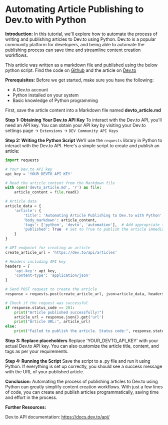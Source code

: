 # Automating Article Publishing to Dev.to with Python

**Introduction:**
In this tutorial, we'll explore how to automate the process of writing and publishing articles to Dev.to using Python. Dev.to is a popular community platform for developers, and being able to automate the publishing process can save time and streamline content creation workflows.

This article was written as a markdown file and published using the below python script. Find the code on [Github](https://github.com/rambojackson/write-devto-article-using-python) and the article on [Dev.to](https://dev.to/rambojackson/automating-article-publishing-to-devto-with-python-29h3)

**Prerequisites:**
Before we get started, make sure you have the following:
- A Dev.to account
- Python installed on your system
- Basic knowledge of Python programming

First, save the article content into a Markdown file named **devto_article.md**

**Step 1: Obtaining Your Dev.to API Key**
To interact with the Dev.to API, you'll need an API key. You can obtain your API key by visiting your Dev.to settings page -> `Extensions` -> `DEV Community API Keys`

**Step 2: Writing the Python Script**
We'll use the `requests` library in Python to interact with the Dev.to API. Here's a simple script to create and publish an article:

```python
import requests

# Your Dev.to API key
api_key = 'YOUR_DEVTO_API_KEY'

# Read the article content from the Markdown file
with open('devto_article.md', 'r') as file:
    article_content = file.read()

# Article data
article_data = {
    'article': {
        'title': 'Automating Article Publishing to Dev.to with Python',
        'body_markdown': article_content,
        'tags': ['python', 'devto', 'automation'],  # Add appropriate tags
        'published': True  # Set to True to publish the article immediately
    }
}

# API endpoint for creating an article
create_article_url = 'https://dev.to/api/articles'

# Headers including API key
headers = {
    'api-key': api_key,
    'content-type': 'application/json'
}

# Send POST request to create the article
response = requests.post(create_article_url, json=article_data, headers=headers)

# Check if the request was successful
if response.status_code == 201:
    print("Article published successfully!")
    article_url = response.json().get('url')
    print("Article URL:", article_url)
else:
    print("Failed to publish the article. Status code:", response.status_code)

```

**Step 3: Replace placeholders**
Replace 'YOUR_DEVTO_API_KEY' with your actual Dev.to API key. You can also customize the article title, content, and tags as per your requirements.

**Step 4: Running the Script**
Save the script to a .py file and run it using Python. If everything is set up correctly, you should see a success message with the URL of your published article.

**Conclusion:**
Automating the process of publishing articles to Dev.to using Python can greatly simplify content creation workflows. With just a few lines of code, you can create and publish articles programmatically, saving time and effort in the process.

**Further Resources:**

Dev.to API documentation: https://docs.dev.to/api/